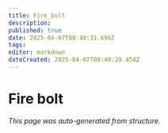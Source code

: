 ```yaml
---
title: Fire_bolt
description: 
published: true
date: 2025-04-07T08:40:31.696Z
tags: 
editor: markdown
dateCreated: 2025-04-07T08:40:29.454Z
---
```


# Fire bolt

*This page was auto-generated from structure.*